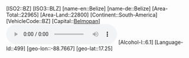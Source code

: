 ﻿---
location: [17.25,-88.7667]
type: Country
tags:
- geo/Country

SpocWebEntityId: 26859
isDeleted: false
confidential: public

---
[ISO2::BZ]
[ISO3::BLZ]
[name-en::Belize]
[name-de::Belize]
[Area-Total::22965]
[Area-Land::22800]
[Continent::South-America]
[VehicleCode::BZ]
[Capital::[Belmopan](geo/Continent/South-America/Belize/Belmopan.md)]
![Anthem-Belize](xLarge/National-Anthem/Anthem-Belize.mp3)
[Alcohol-l::6.1]
[Language-Id::499]
[geo-lon::-88.7667]
[geo-lat::17.25]

